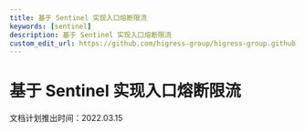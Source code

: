 ```yaml
---
title: 基于 Sentinel 实现入口熔断限流
keywords: [sentinel]
description: 基于 Sentinel 实现入口熔断限流
custom_edit_url: https://github.com/higress-group/higress-group.github.io/blob/main/src/content/docs/latest/zh-cn/user/sentinel.md
---
```


# 基于 Sentinel 实现入口熔断限流

文档计划推出时间：2022.03.15
